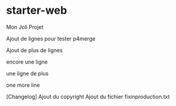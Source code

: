 # starter-web
Mon Joli Projet

Ajout de lignes pour tester p4merge

Ajout de plus de lignes

encore une ligne

une ligne de plus

one more line

[Changelog]
Ajout du copyright
Ajout du fichier fixinproduction.txt